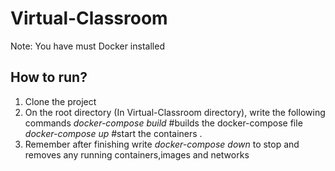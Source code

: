 # Virtual-Classroom
Note: You have must Docker installed

## How to run?
1. Clone the project
2. On the root directory (In Virtual-Classroom directory), write the following commands
<i>docker-compose build</i> #builds the docker-compose file
<i>docker-compose up</i> #start the containers . 
3. Remember after finishing write <i>docker-compose down</i> to stop and removes any running containers,images and networks
